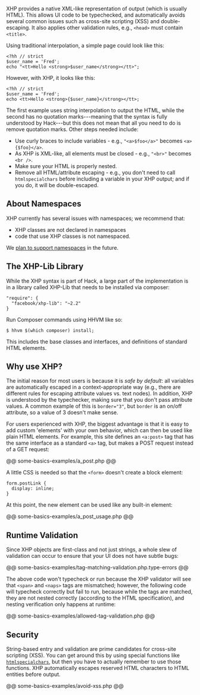 XHP provides a native XML-like representation of output (which is usually HTML). This allows UI code to be typechecked, and automatically 
avoids several common issues such as cross-site scripting (XSS) and double-escaping. It also applies other validation rules, e.g., `<head>` 
must contain `<title>`.

Using traditional interpolation, a simple page could look like this:

```Hack
<?hh // strict
$user_name = 'Fred';
echo "<tt>Hello <strong>$user_name</strong></tt>";
```

However, with XHP, it looks like this:

```
<?hh // strict
$user_name = 'Fred';
echo <tt>Hello <strong>{$user_name}</strong></tt>;
```

The first example uses string interpolation to output the HTML, while the second has no quotation marks---meaning that the syntax is 
fully understood by Hack---but this does not mean that all you need to do is remove quotation marks. Other steps needed include:
 - Use curly braces to include variables - e.g., `"<a>$foo</a>"` becomes `<a>{$foo}</a>`.
 - As XHP is XML-like, all elements must be closed - e.g., `"<br>"` becomes `<br />`.
 - Make sure your HTML is properly nested.
 - Remove all HTML/attribute escaping - e.g., you don't need to call `htmlspecialchars` before including a variable in your XHP 
output; and if you do, it will be double-escaped.

## About Namespaces

XHP currently has several issues with namespaces; we recommend that:
 - XHP classes are not declared in namespaces
 - code that use XHP classes is not namespaced.

We [plan to support namespaces](https://github.com/facebook/xhp-lib/issues/64) in the future.

## The XHP-Lib Library

While the XHP syntax is part of Hack, a large part of the implementation is in a library called XHP-Lib that needs to be installed via composer:

```
"require": {
  "facebook/xhp-lib": "~2.2"
}
```

Run Composer commands using HHVM like so:

```
$ hhvm $(which composer) install;
```

This includes the base classes and interfaces, and definitions of standard HTML elements.

## Why use XHP?

The initial reason for most users is because it is *safe by default*: all variables are automatically escaped in a 
context-appropriate way (e.g., there are different rules for escaping attribute values vs. text nodes). In addition, XHP 
is understood by the typechecker, making sure that you don't pass attribute values. A common example of this is `border="3"`, 
but `border` is an on/off attribute, so a value of 3 doesn't make sense.

For users experienced with XHP, the biggest advantage is that it is easy to add custom 'elements' with your own behavior, 
which can then be used like plain HTML elements. For example, this site defines an `<a:post>` tag that has the same interface 
as a standard `<a>` tag, but makes a POST request instead of a GET request:

@@ some-basics-examples/a_post.php @@

A little CSS is needed so that the `<form>` doesn't create a block element:

```
form.postLink {
  display: inline;
}
```

At this point, the new element can be used like any built-in element:

@@ some-basics-examples/a_post_usage.php @@

## Runtime Validation

Since XHP objects are first-class and not just strings, a whole slew of validation can occur to ensure that your UI does not have subtle bugs:

@@ some-basics-examples/tag-matching-validation.php.type-errors @@

The above code won't typecheck or run because the XHP validator will see that `<span>` and `<naps>` tags are mismatched; however, 
the following code will typecheck correctly but fail to run, because while the tags are matched, they are not nested correctly 
(according to the HTML specification), and nesting verification only happens at runtime:

@@ some-basics-examples/allowed-tag-validation.php @@

## Security

String-based entry and validation are prime candidates for cross-site scripting (XSS). You can get around this by using special 
functions like [`htmlspecialchars`](http://php.net/manual/en/function.htmlspecialchars.php), but then you have to actually remember 
to use those functions. XHP automatically escapes reserved HTML characters to HTML entities before output.

@@ some-basics-examples/avoid-xss.php @@

